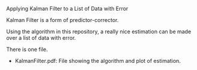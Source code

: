 Applying Kalman Filter to a List of Data with Error

Kalman Filter is a form of predictor-corrector.

Using the algorithm in this repository, a really nice estimation can be made over a list of data with error.

There is one file.
* KalmanFilter.pdf: File showing the algorithm and plot of estimation.
